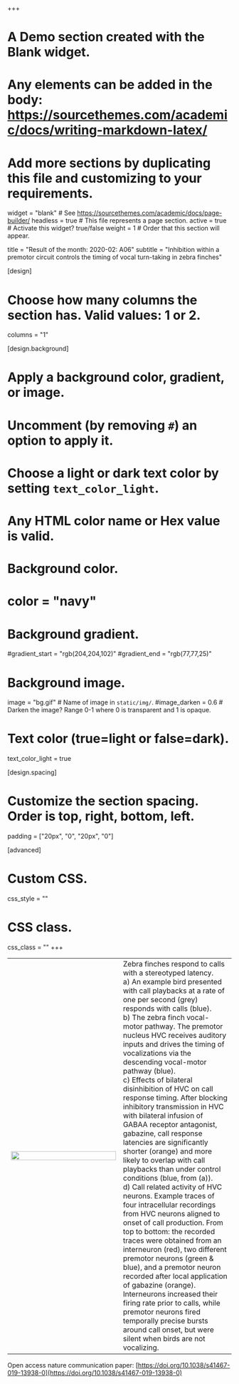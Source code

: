 +++
# A Demo section created with the Blank widget.
# Any elements can be added in the body: https://sourcethemes.com/academic/docs/writing-markdown-latex/
# Add more sections by duplicating this file and customizing to your requirements.

widget = "blank"  # See https://sourcethemes.com/academic/docs/page-builder/
headless = true  # This file represents a page section.
active = true  # Activate this widget? true/false
weight = 1  # Order that this section will appear.

title = "Result of the month: 2020-02: A06"
subtitle = "Inhibition within a premotor circuit controls the timing of vocal turn-taking in zebra finches"

[design]
  # Choose how many columns the section has. Valid values: 1 or 2.
  columns = "1"

[design.background]
  # Apply a background color, gradient, or image.
  #   Uncomment (by removing `#`) an option to apply it.
  #   Choose a light or dark text color by setting `text_color_light`.
  #   Any HTML color name or Hex value is valid.

  # Background color.
  # color = "navy"
  
  # Background gradient.
  #gradient_start = "rgb(204,204,102)"
  #gradient_end = "rgb(77,77,25)"
  
  # Background image.
   image = "bg.gif"  # Name of image in `static/img/`.
   #image_darken = 0.6  # Darken the image? Range 0-1 where 0 is transparent and 1 is opaque.

  # Text color (true=light or false=dark).
  text_color_light = true

[design.spacing]
  # Customize the section spacing. Order is top, right, bottom, left.
  padding = ["20px", "0", "20px", "0"]

[advanced]
 # Custom CSS. 
 css_style = ""
 
 # CSS class.
 css_class = ""
+++



<table id="Main table" style="background-color:rgba(0, 0, 25, 0);border-collapse: collapse;">
<tr ></tr>
  <tr >
    <td width = "50%"><img src = "RG/benichov_vallentin.jpg",  width= "100%" ></td>
    <td>Zebra finches respond to calls with a stereotyped latency. 
    <br>
    a) An example bird presented with call playbacks at a rate of one per second (grey) responds with calls (blue). <br> b) The zebra finch vocal-motor pathway. The premotor nucleus HVC receives auditory inputs and drives the timing of vocalizations via the descending vocal-motor pathway (blue). <br> c) Effects of bilateral disinhibition of HVC on call response timing. After blocking inhibitory transmission in HVC with bilateral infusion of GABAA receptor antagonist, gabazine, call response latencies are significantly shorter (orange) and more likely to overlap with call playbacks than under control conditions (blue, from (a)). <br> d) Call related activity of HVC neurons. Example traces of four intracellular recordings from HVC neurons aligned to onset of call production. From top to bottom: the recorded traces were obtained from an interneuron (red), two different premotor neurons (green & blue), and a premotor neuron recorded after local application of gabazine (orange). Interneurons increased their firing rate prior to calls, while premotor neurons fired temporally precise bursts around call onset, but were silent when birds are not vocalizing. </td> 
    
  </tr>
  </table>
  


Open access nature communication paper: [https://doi.org/10.1038/s41467-019-13938-0](https://doi.org/10.1038/s41467-019-13938-0)
